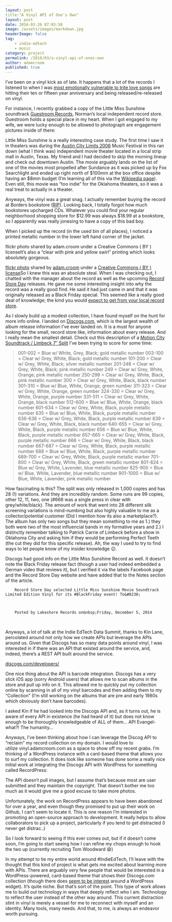 ```yaml
---
layout: post
title:"A Vinyl API of One's Own"
layout: post
date: 2016-03-26 07:03:58
image: /assets/images/markdown.jpg
headerImage: false
tag:
    - indie-edtech
    - music
category: project
permalink: /2016/03/a-vinyl-api-of-ones-own
author: adamcroom
published: true
---
```


I&#8217;ve been on a vinyl kick as of late. It happens that a lot of the records I listened to&nbsp;when I was&nbsp;[most emotionally vulnerable to trite love songs][1] are hitting their ten or fifteen year anniversary and being released/re-released on vinyl.

For instance, I recently grabbed a copy of the Little Miss Sunshine soundtrack&nbsp;[Guestroom Records][2], Norman&#8217;s local independent record store. Guestroom holds a special place in my heart.&nbsp;When I got engaged to my wife, we were lucky enough to be allowed to photograph are engagement pictures inside of there:









Little Miss Sunshine is a really interesting case study. The first time I saw it in theaters was during the&nbsp;[Austin City Limits 2006][3]&nbsp;Music Festival in this ran down (what I think was)&nbsp;independent movie theater located in a local strip mall in Austin, Texas. My friend and I had decided to skip the morning lineup and check out downtown Austin. The movie&nbsp;arguably lands on the list of one of the movies most propelled after Sundance as it was picked up by Fox Searchlight and ended up right north of $100mm at the box office despite having an $8mm budget (I&#8217;m learning all of this via the [Wikipedia page][4]). Even still, this movie was &#8220;too indie&#8221; for the Oklahoma theaters, so it was a real treat to actually in a theater.

Anyways, the vinyl was a great snag. I actually remember buying the record at Borders bookstore ([RIP][5]). Looking back, I totally forgot how much bookstores upcharged CDs. Whatever you could find your regular neighborhood shopping store for $12.99 was always $18.99 at a bookstore, so I apparently was really jonesing to have a copy of this bad boy.

When I picked up the record (in the used bin of all places), I noticed a printed metallic number in the lower left hand corner of the jacket.

flickr photo shared by adam.croom under a Creative Commons ( BY ) licenseIt&#8217;s also a &#8220;clear with pink and yellow swirl&#8221; printing which looks absolutely gorgeous.

[flickr photo][6] shared by [adam.croom][7] under a [Creative Commons ( BY ) license][8]So I knew this was an absolute steal. When I was checking out, I chatted with the manager&nbsp;about the record as well as the upcoming [Record Store Day][9]&nbsp;releases. He&nbsp;gave me some interesting insight into why&nbsp;the record was a really good find. He said it had&nbsp;just came in and that it was originally released as a Black Friday special. This seemed like a really good deal of knowledge; the kind you would [expect to get from your local record store][10].

As I slowly build up a modest collection, I have found myself on the&nbsp;hunt for more info online. I landed on [Discogs.com][11], which is the largest wealth of album release information I&#8217;ve ever landed on. It is a must for anyone looking for the small, record store like, information about every release. And I really mean the smallest detail. Check out this description of a [Motion City Soundtrack / Limbeck 7&#8243; Split][12] I&#8217;ve been trying to score for some time:

> 
>   001-002 = Blue w/ White, Grey, Black; gold metallic number 003-100 = Clear w/ Grey, White, Black; gold metallic number 101-200 = Clear w/ Grey, White, Black; silver metallic number 201-248 = Clear w/ Grey, White, Black; pink metallic number 249 = Clear w/ Grey, White, Orange; pink metallic number 250-299 = Clear w/ Grey, White, Black, pink metallic number 300 = Clear w/ Grey, White, Black, black number 301-310 = Blue w/ Blue, White, Orange, green number 311-323 = Clear w/ Grey, White, Orange, green number 324-330 = Clear w/ Grey, White, Orange, purple number 331-511 = Clear w/ Grey, White, Orange, black number 512-600 = Blue w/ Blue, White, Orange, black number 601-634 = Clear w/ Grey, White, Black, purple metallic number 635 = Blue w/ Blue, White, Black, purple metallic number 636-638 = Clear w/ Grey, White, Black, purple metallic number 639 = Clear w/ Grey, White, Black, black number 640-655 = Clear w/ Grey, White, Black, purple metallic number 656 = Blue w/ Blue, White, Black, purple metallic number 657-665 = Clear w/ Grey, White, Black, purple metallic number 666 = Clear w/ Grey, White, Black, black number 667-687 = Clear w/ Grey, White, Black, purple metallic number 688 = Blue w/ Blue, White, Black, purple metallic number 689-700 = Clear w/ Grey, White, Black, purple metallic marker 701-800 = Clear w/ Grey, White, Black, green metallic number 801-824 = Blue w/ Grey, White, Lavender, blue metallic number 825-900 = Blue w/ Blue, White, Lavender, blue metallic number 901-1000 = Blue w/ Blue, White, Lavender, pink metallic number
> 


  How&nbsp;fascinating is this? The split was only released in 1,000 copies and has 28 (!) variations. And they are incredibly random. Some runs&nbsp;are 99 copies, other 12, 11, two, one (#666 was a single press in clear with grey/white/black). The amount of work that went into 28 different silk screening variations is mind-numbing but also&nbsp;highly&nbsp;valuable to me as a collector/potential customer (Did I mention how its also a marketplace?). The album has only two songs but they mean something to me as 1.) they both were two of the most influencial bands in my formative years and 2.) I distinctly remember talking to Patrick Carrie of Limbeck before a show in Oklahoma City and asking him if they would be performing Perfect Teeth (the cut they did for this specific release). Ah, the way I used to try to find ways to let people know of my insider knowledge :wink:.



  Discogs had good info on the Little Miss Sunshine Record as well. It doesn&#8217;t note the Black Friday release fact (though a user had indeed embedded a German video that reviews it), but I verified it via the labels Facebook page and the Record Store Day website and have added that to the Notes section of the article.








  
    
      
        Record Store Day selected Little Miss Sunshine Movie Soundtrack Limited Edition Vinyl for its #BlackFriday event! To&#8230;
      
      
      
        Posted by Lakeshore Records on&nbsp;Friday, December 5, 2014
      
    
  


&nbsp;


  Anyways, a lot of talk at the Indie EdTech Data Summit,&nbsp;thanks to Kin Lane, percolated around not only how we create APIs but leverage the APIs around us. Given that Discogs has so many data points around vinyl, I was interested in if there was an API that existed around the service, and, indeed, there&#8217;s a REST API built around the service.


[discogs.com/developers/][13]


  One nice thing about the API is barcode integration. Discogs has a very slick iOS app&nbsp;(sorry Android users) that allows me to scan albums in the store and pull up info on it. This allowed me to quickly put my collection online by scanning in all of my vinyl barcodes and then adding them to my &#8220;Collection&#8221; (I&#8217;m still working on the albums that are pre and early 1980s which obviously don&#8217;t have barcodes).



  I asked Kin if he had looked into the Discogs API and, as it turns out, he is aware of every API in existence (he had heard of it) but does not know enough to be thoroughly knowledgeable of ALL of them&#8230; API Evangel-what?! The humanity&#8230;



  Anyways,&nbsp;I&#8217;ve been thinking about how I can leverage the Discog API to &#8220;reclaim&#8221; my record collection on my domain. I would love to utilize&nbsp;vinyl.adamcroom.com as a space to show off my recent grabs. I&#8217;m thinking of a WordPress instance with a card-based theme that allows you to surf my collection. It does look like someone has done some a really nice initial work at integrating the Discogs API with WordPress for something called RecordPress:





  The API doesn&#8217;t pull images, but I assume that&#8217;s because most are user submitted and they maintain the copyright. That doesn&#8217;t bother me too much as it would give me a good excuse to take more photos.



  Unfortunately, the work on RecordPress appears to have been abandoned for over a year, and even though they promised to put up their work on Github, I can&#8217;t seem to locate it. This is one reason I&#8217;m interested in promoting an open-source approach to development. It really helps to allow collaborators to pick up a project, particularly if you tend to get distracted (I never get distrac..)



  So I look forward to seeing if this ever comes out, but if it doesn&#8217;t come soon, I&#8217;m going to start seeing how I can refine my chops enough to hook the two up (currently recruiting Tom Woodward :smile:)


In my attempt to tie my entire world around #IndieEdTech, I&#8217;ll leave with the thought that this kind of project is what gets me excited about learning more with APIs. There are arguably very few people that would be interested in a WordPress-powered, card-based theme that shows their Discogs.com collection (though there does [seem to be interest][14] around a WordPress widget). It&#8217;s quite niche. But that&#8217;s sort of the point. This type of work allows me to build out technology in ways that deeply reflect who I am. Technology to reflect the user instead of the other way around. This current distraction stint in vinyl is merely a vessel for me to reconnect with myself and an identity. Many tools, many&nbsp;needs. And that, to me, is always an endeavor worth pursuing.

 [1]: http://www.smbc-comics.com/?db=comics&id=2253#comic
 [2]: http://www.guestroomrecords.com
 [3]: https://en.wikipedia.org/wiki/Austin_City_Limits_Music_Festival#2006
 [4]: https://en.wikipedia.org/wiki/Little_Miss_Sunshine
 [5]: http://www.wsj.com/articles/SB10001424052702303661904576454353768550280
 [6]: https://flickr.com/photos/acroom/26030738016 "Little Miss Sunshine Vinyl"
 [7]: https://flickr.com/people/acroom
 [8]: https://creativecommons.org/licenses/by/2.0/
 [9]: http://recordstoreday.com
 [10]: http://bavatuesdays.com/reclaim-records/
 [11]: https://www.discogs.com/
 [12]: https://www.discogs.com/Motion-City-Soundtrack-Limbeck-LimbeckMotion-City-Soundtrack-Split/release/3574412
 [13]: https://www.discogs.com/developers/
 [14]: https://www.discogs.com/forum/thread/401847
